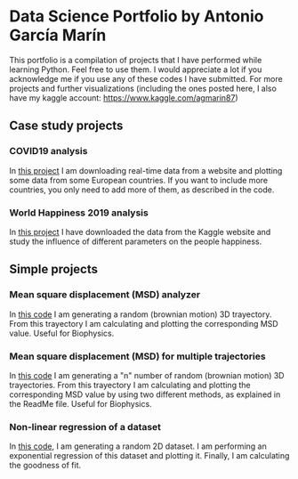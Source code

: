 # Data Science Portfolio by Antonio García Marín
This portfolio is a compilation of projects that I have performed while learning Python. Feel free to use them. I would appreciate a lot if you acknowledge me if you use any of these codes I have submitted.
For more projects and further visualizations (including the ones posted here, I also have my kaggle account: https://www.kaggle.com/agmarin87)

## Case study projects

### COVID19 analysis
In [this project](https://github.com/agmarin87/agmarin-PythonProjects/tree/master/COVID%20project) I am downloading real-time data from a website and plotting some data from some European countries. If you want to include more countries, you only need to add more of them, as described in the code.

### World Happiness 2019 analysis
In [this project](https://github.com/agmarin87/agmarin-PythonProjects/tree/master/World%20happiness) I have downloaded the data from the Kaggle website and study the influence of different parameters on the people happiness.

## Simple projects

### Mean square displacement (MSD) analyzer
In [this code](https://github.com/agmarin87/agmarin-PythonProjects/blob/master/MSD-calculation.py) I am generating a random (brownian motion) 3D trayectory. From this trayectory I am calculating and plotting the corresponding MSD value. Useful for Biophysics.

### Mean square displacement (MSD) for multiple trajectories
In [this code](https://github.com/agmarin87/agmarin-PythonProjects/tree/master/MSD%20project) I am generating a "n" number of random (brownian motion) 3D trayectories. From this trayectory I am calculating and plotting the corresponding MSD value by using two different methods, as explained in the ReadMe file. Useful for Biophysics.

### Non-linear regression of a dataset
In [this code](https://github.com/agmarin87/agmarin-PythonProjects/blob/master/Nonlinear_fitting_curves.py), I am generating a random 2D dataset. I am performing an exponential regression of this dataset and plotting it. Finally, I am calculating the goodness of fit.

